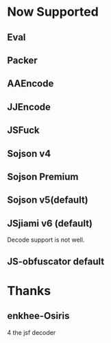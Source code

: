 # Now Supported
## Eval

## Packer

## AAEncode

## JJEncode

## JSFuck

## Sojson v4

## Sojson Premium

## Sojson v5(default)

## JSjiami v6 (default)
Decode support is not well.

## JS-obfuscator default

# Thanks

## enkhee-Osiris
4 the jsf decoder